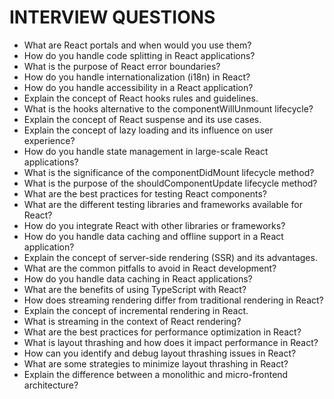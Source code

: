 # INTERVIEW QUESTIONS

- What are React portals and when would you use them?
- How do you handle code splitting in React applications?
- What is the purpose of React error boundaries?
- How do you handle internationalization (i18n) in React?
- How do you handle accessibility in a React application?
- Explain the concept of React hooks rules and guidelines.
- What is the hooks alternative to the componentWillUnmount lifecycle?
- Explain the concept of React suspense and its use cases.
- Explain the concept of lazy loading and its influence on user experience?
- How do you handle state management in large-scale React applications?
- What is the significance of the componentDidMount lifecycle method?
- What is the purpose of the shouldComponentUpdate lifecycle method?
- What are the best practices for testing React components?
- What are the different testing libraries and frameworks available for React?
- How do you integrate React with other libraries or frameworks?
- How do you handle data caching and offline support in a React application?
- Explain the concept of server-side rendering (SSR) and its advantages.
- What are the common pitfalls to avoid in React development?
- How do you handle data caching in React applications?
- What are the benefits of using TypeScript with React?
- How does streaming rendering differ from traditional rendering in React?
- Explain the concept of incremental rendering in React.
- What is streaming in the context of React rendering?
- What are the best practices for performance optimization in React?
- What is layout thrashing and how does it impact performance in React?
- How can you identify and debug layout thrashing issues in React?
- What are some strategies to minimize layout thrashing in React?
- Explain the difference between a monolithic and micro-frontend architecture?
